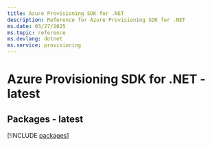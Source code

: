 ```yaml
---
title: Azure Provisioning SDK for .NET
description: Reference for Azure Provisioning SDK for .NET
ms.date: 03/27/2025
ms.topic: reference
ms.devlang: dotnet
ms.service: provisioning
---
```

# Azure Provisioning SDK for .NET - latest
## Packages - latest
[!INCLUDE [packages](provisioning-index.md)]